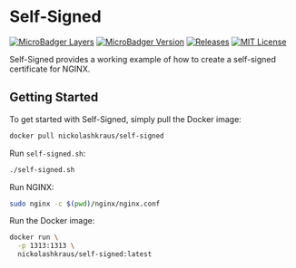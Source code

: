 # Self-Signed

[![MicroBadger Layers](https://images.microbadger.com/badges/image/nickolashkraus/self-signed.svg)](https://microbadger.com/images/nickolashkraus/self-signed)
[![MicroBadger Version](https://images.microbadger.com/badges/version/nickolashkraus/self-signed.svg)](https://microbadger.com/images/nickolashkraus/self-signed)
[![Releases](https://img.shields.io/github/v/release/NickolasHKraus/self-signed?color=blue)](https://github.com/NickolasHKraus/self-signed/releases)
[![MIT License](https://img.shields.io/github/license/NickolasHKraus/self-signed?color=blue)](https://github.com/NickolasHKraus/self-signed/blob/master/LICENSE)

Self-Signed provides a working example of how to create a self-signed certificate for NGINX.

## Getting Started

To get started with Self-Signed, simply pull the Docker image:

```bash
docker pull nickolashkraus/self-signed
```

Run `self-signed.sh`:

```bash
./self-signed.sh
```

Run NGINX:

```bash
sudo nginx -c $(pwd)/nginx/nginx.conf
```

Run the Docker image:

```bash
docker run \
  -p 1313:1313 \
  nickolashkraus/self-signed:latest
```

